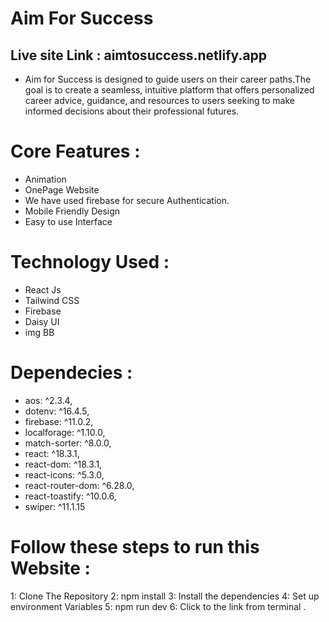 # Aim For Success
## Live site Link : aimtosuccess.netlify.app
- Aim for Success is designed to guide users on their career paths.The goal is to create a seamless, intuitive platform that offers personalized career advice, guidance, and resources to users seeking to make informed decisions about their professional futures. 

# Core Features :
- Animation
- OnePage Website
- We have used firebase for secure Authentication.
- Mobile Friendly Design
- Easy to use Interface

# Technology Used :
- React Js
- Tailwind CSS
- Firebase 
- Daisy UI
- img BB

# Dependecies :
- aos: ^2.3.4,
- dotenv: ^16.4.5,
- firebase: ^11.0.2,
- localforage: ^1.10.0,
- match-sorter: ^8.0.0,
- react: ^18.3.1,
- react-dom: ^18.3.1,
- react-icons: ^5.3.0,
- react-router-dom: ^6.28.0,
- react-toastify: ^10.0.6,
- swiper: ^11.1.15

# Follow these steps to run this Website :
1: Clone The Repository
2: npm install 
3: Install the dependencies 
4: Set up environment Variables
5: npm run dev 
6: Click to the link from terminal .
